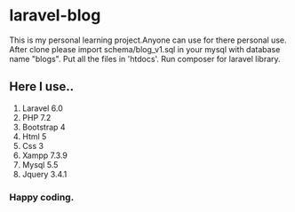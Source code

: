 # laravel-blog
This is my personal learning project.Anyone can use for there personal use.
After clone please import schema/blog_v1.sql in your mysql with database name "blogs".
Put all the files in 'htdocs'.
Run composer for laravel library.
## Here I use..
1. Laravel 6.0
2. PHP 7.2
3. Bootstrap 4
4. Html 5
5. Css 3
6. Xampp 7.3.9
7. Mysql 5.5
8. Jquery 3.4.1
### Happy coding.
